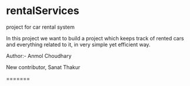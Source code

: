 # rentalServices
project for car rental system

In this project we want to build a project which keeps track of rented cars and everything related to it,
in very simple yet efficient way.


Author:- Anmol Choudhary

New contributor, Sanat Thakur



=======
>>>>>>>
